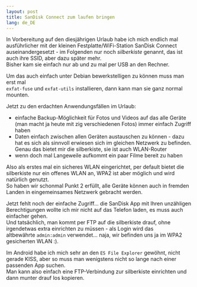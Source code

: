 ```yaml
---
layout: post
title: SanDisk Connect zum laufen bringen
lang: de_DE
---
```


In Vorbereitung auf den diesjährigen Urlaub habe ich mich endlich mal   
ausführlicher mit der kleinen Festplatte/WiFi-Station SanDisk Connect   
auseinandergesetzt - im Folgenden nur noch _silberkiste_ genannt, das ist auch ihre SSID, aber dazu später mehr.   
Bisher kam sie einfach nur ab und zu mal per USB an den Rechner.

Um das auch einfach unter Debian bewerkstelligen zu können muss man erst mal   
`exfat-fuse` und `exfat-utils` installieren, dann kann man sie ganz normal mounten.

Jetzt zu den erdachten Anwendungsfällen im Urlaub:

*   einfache Backup-Möglichkeit für Fotos und Videos auf das alle Geräte (man macht ja heute mit zig verschiedenen Fotos) immer einfach Zugriff haben
*   Daten einfach zwischen allen Geräten austauschen zu können - dazu hat es sich als sinnvoll erwiesen sich im gleichen Netzwerk zu befinden. Genau das bietet mir die silberkiste, sie ist auch WLAN-Router
*   wenn doch mal Langeweile aufkommt ein paar Filme bereit zu haben

Also als erstes mal ein sicheres WLAN eingerichtet, per default bietet die silberkiste nur ein offenes WLAN an, WPA2 ist aber möglich und wird natürlich genutzt.   
So haben wir schonmal Punkt 2 erfüllt, alle Geräte können auch in fremden Landen in eingemeinsames Netzwerk gebracht werden.

Jetzt fehlt noch der einfache Zugriff... die SanDisk App mit Ihren unzähligen Berechtigungen wollte ich mir nicht auf das Telefon laden, es muss auch einfacher gehen.   
Und tatsächlich, man kommt per FTP auf die silberkiste drauf, ohne irgendetwas extra einrichten zu müssen - als Login wird das altbewährte `admin:admin` verwendet... naja, wir befinden uns ja im WPA2 gesicherten WLAN :).

Im Android habe ich mich sehr an den `ES File Explorer` gewöhnt, nicht gerade KISS, aber so muss man wenigstens nicht so lange nach einer passenden App suchen.   
Man kann also einfach eine FTP-Verbindung zur silberkiste einrichten und dann munter drauf los kopieren.
